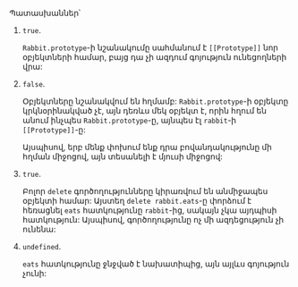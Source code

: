 
Պատասխաններ՝

1. `true`. 

    `Rabbit.prototype`-ի նշանակումը սահմանում է `[[Prototype]]` նոր օբյեկտների համար, բայց դա չի ազդում գոյություն ունեցողների վրա:

2. `false`. 

    Օբյեկտները նշանակվում են հղմամբ: `Rabbit.prototype`-ի օբյեկտը կրկնօրինակված չէ, այն դեռևս մեկ օբյեկտ է, որին հղում են անում ինչպես `Rabbit.prototype`-ը, այնպես էլ `rabbit`-ի `[[Prototype]]`-ը:

    Այսպիսով, երբ մենք փոխում ենք դրա բովանդակությունը մի հղման միջոցով, այն տեսանելի է մյուսի միջոցով:

3. `true`.

    Բոլոր `delete` գործողությունները կիրառվում են անմիջապես օբյեկտի համար: Այստեղ `delete rabbit.eats`-ը փորձում է հեռացնել `eats` հատկությունը `rabbit`-ից, սակայն չկա այդպիսի հատկություն: Այսպիսով, գործողությունը ոչ մի ազդեցություն չի ունենա:

4. `undefined`.

    `eats` հատկությունը ջնջված է նախատիպից, այն այլևս գոյություն չունի:
